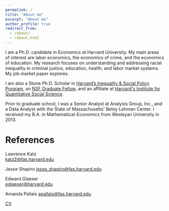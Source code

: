 ```yaml
---
permalink: /
title: "About me"
excerpt: "About me"
author_profile: true
redirect_from: 
  - /about/
  - /about.html
---
```


I am a Ph.D. candidate in Economics at Harvard University. My main areas of interest are labor economics, the economics of crime, and the economics of education. My research focuses on understanding and addressing racial inequality in criminal justice, education, health, and labor market systems. My job market paper explores.

I am also a Stone Ph.D. Scholar in [Harvard’s Inequality & Social Policy Program](https://inequality.hks.harvard.edu), an [NSF Graduate Fellow](https://www.nsfgrfp.org), and an affiliate at [Harvard's Institute for Quantitative Social Science](https://www.iq.harvard.edu/about).

Prior to graduate school, I was a Senior Analyst at Analysis Group, Inc., and a Data Analyst with the State of Massachusetts' Betsy Lehman Center. I received my B.A. in Mathematical-Economics from Wesleyan University in 2013.

References
======

Lawrence Katz                                     
[katz2@fas.harvard.edu](katz2@fas.harvard.edu)

Jesse Shapiro
[jesse_shapiro@fas.harvard.edu](jesse_shapiro@fas.harvard.edu)

Edward Glaeser                                    
[eglaeser@harvard.edu](eglaeser@harvard.edu)

Amanda Pallais
[apallais@fas.harvard.edu](apallais@fas.harvard.edu)


[CV](https://romaineacampbell.github.io/files/Campbell2023_AcademicCV.pdf)


